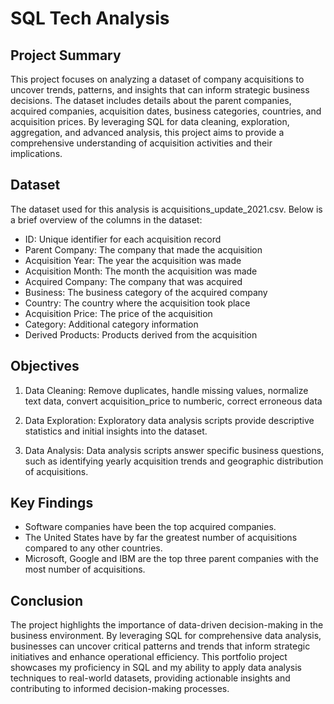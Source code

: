 # **SQL Tech Analysis** 

## **Project Summary** <br />
This project focuses on analyzing a dataset of company acquisitions to uncover trends, patterns, and insights that can inform strategic business decisions. The dataset includes details about the parent companies, acquired companies, acquisition dates, business categories, countries, and acquisition prices. By leveraging SQL for data cleaning, exploration, aggregation, and advanced analysis, this project aims to provide a comprehensive understanding of acquisition activities and their implications.

## **Dataset** <br />
The dataset used for this analysis is acquisitions_update_2021.csv. Below is a brief overview of the columns in the dataset:
- ID: Unique identifier for each acquisition record
- Parent Company: The company that made the acquisition
- Acquisition Year: The year the acquisition was made
- Acquisition Month: The month the acquisition was made
- Acquired Company: The company that was acquired
- Business: The business category of the acquired company
- Country: The country where the acquisition took place
- Acquisition Price: The price of the acquisition
- Category: Additional category information
- Derived Products: Products derived from the acquisition

## **Objectives** <br />
1. Data Cleaning: Remove duplicates, handle missing values, normalize text data, convert acquisition_price to numberic, correct erroneous data

2. Data Exploration: Exploratory data analysis scripts provide descriptive statistics and initial insights into the dataset.

3. Data Analysis: Data analysis scripts answer specific business questions, such as identifying yearly acquisition trends and geographic distribution of acquisitions. 

## **Key Findings** <br />
- Software companies have been the top acquired companies.
- The United States have by far the greatest number of acquisitions compared to any other countries.
- Microsoft, Google and IBM are the top three parent companies with the most number of acquisitions.

## **Conclusion** <br />
The project highlights the importance of data-driven decision-making in the business environment. By leveraging SQL for comprehensive data analysis, businesses can uncover critical patterns and trends that inform strategic initiatives and enhance operational efficiency. This portfolio project showcases my proficiency in SQL and my ability to apply data analysis techniques to real-world datasets, providing actionable insights and contributing to informed decision-making processes.

